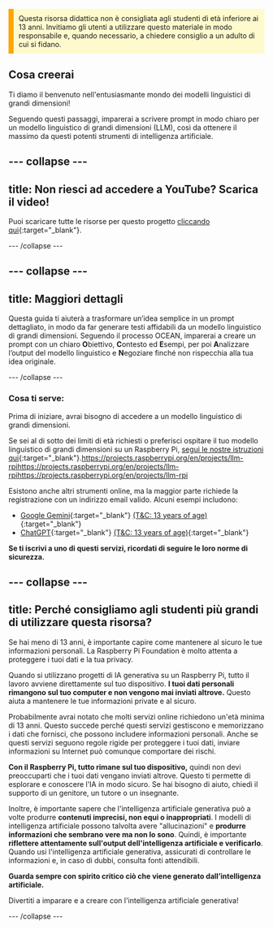 <p style='border-left: solid; border-width:10px; border-color: #FFA500; background-color: #FFFACD; padding: 10px;'>
Questa risorsa didattica non è consigliata agli studenti di età inferiore ai 13 anni. Invitiamo gli utenti a utilizzare questo materiale in modo responsabile e, quando necessario, a chiedere consiglio a un adulto di cui si fidano.
</p>

## Cosa creerai

Ti diamo il benvenuto nell'entusiasmante mondo dei modelli linguistici di grandi dimensioni!

Seguendo questi passaggi, imparerai a scrivere prompt in modo chiaro per un modello linguistico di grandi dimensioni (LLM), così da ottenere il massimo da questi potenti strumenti di intelligenza artificiale.

## --- collapse ---

## title: Non riesci ad accedere a YouTube? Scarica il video!

Puoi scaricare tutte le risorse per questo progetto [cliccando qui](https://rpf.io/p/en/ai-LLM-prompt-go){:target="_blank"}.

\--- /collapse ---

## --- collapse ---

## title: Maggiori dettagli

Questa guida ti aiuterà a trasformare un’idea semplice in un prompt dettagliato, in modo da far generare testi affidabili da un modello linguistico di grandi dimensioni. Seguendo il processo OCEAN, imparerai a creare un prompt con un chiaro **O**biettivo, **C**ontesto ed **E**sempi, per poi **A**nalizzare l’output del modello linguistico e **N**egoziare finché non rispecchia alla tua idea originale.

\--- /collapse ---

### Cosa ti serve:

Prima di iniziare, avrai bisogno di accedere a un modello linguistico di grandi dimensioni.

Se sei al di sotto dei limiti di età richiesti o preferisci ospitare il tuo modello linguistico di grandi dimensioni su un Raspberry Pi, [segui le nostre istruzioni qui](https://projects.raspberrypi.org/en/projects/llm-rpi){:target="_blank"}.https://projects.raspberrypi.org/en/projects/llm-rpihttps://projects.raspberrypi.org/en/projects/llm-rpihttps://projects.raspberrypi.org/en/projects/llm-rpi

Esistono anche altri strumenti online, ma la maggior parte richiede la registrazione con un indirizzo email valido. Alcuni esempi includono:

- [Google Gemini](https://gemini.google.com/){:target="_blank"} [(T&C: 13 years of age)](https://support.google.com/gemini/answer/13278668?hl=en-GB#zippy=%2Ccant-access-this-service:~:text=mobile%20app.-,What%20you%20need,-To%20use%20the){:target="_blank"}
- [ChatGPT](https://www.chat.openai.org){:target="_blank"} [(T&C: 13 years of age)](https://help.openai.com/en/articles/8313401-is-chatgpt-safe-for-all-ages){:target="_blank"}

**Se ti iscrivi a uno di questi servizi, ricordati di seguire le loro norme di sicurezza.**

## --- collapse ---

## title: Perché consigliamo agli studenti più grandi di utilizzare questa risorsa?

Se hai meno di 13 anni, è importante capire come mantenere al sicuro le tue informazioni personali. La Raspberry Pi Foundation è molto attenta a proteggere i tuoi dati e la tua privacy.

Quando si utilizzano progetti di IA generativa su un Raspberry Pi, tutto il lavoro avviene direttamente sul tuo dispositivo. **I tuoi dati personali rimangono sul tuo computer e non vengono mai inviati altrove.** Questo aiuta a mantenere le tue informazioni private e al sicuro.

Probabilmente avrai notato che molti servizi online richiedono un'età minima di 13 anni. Questo succede perché questi servizi gestiscono e memorizzano i dati che fornisci, che possono includere informazioni personali. Anche se questi servizi seguono regole rigide per proteggere i tuoi dati, inviare informazioni su Internet può comunque comportare dei rischi.

**Con il Raspberry Pi, tutto rimane sul tuo dispositivo,** quindi non devi preoccuparti che i tuoi dati vengano inviati altrove. Questo ti permette di esplorare e conoscere l'IA in modo sicuro. Se hai bisogno di aiuto, chiedi il supporto di un genitore, un tutore o un insegnante.

Inoltre, è importante sapere che l'intelligenza artificiale generativa può a volte produrre **contenuti imprecisi, non equi o inappropriati**.  I modelli di intelligenza artificiale possono talvolta avere "allucinazioni" e **produrre informazioni che sembrano vere ma non lo sono**. Quindi, è importante **riflettere attentamente sull'output dell'intelligenza artificiale e verificarlo**. Quando usi l'intelligenza artificiale generativa, assicurati di controllare le informazioni e, in caso di dubbi, consulta fonti attendibili.

**Guarda sempre con spirito critico ciò che viene generato dall’intelligenza artificiale.**

Divertiti a imparare e a creare con l'intelligenza artificiale generativa!

\--- /collapse ---

